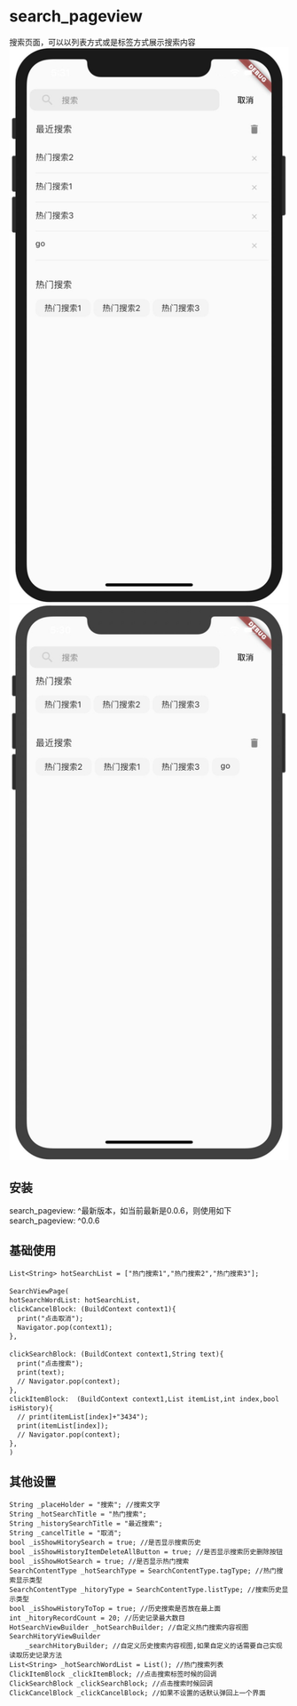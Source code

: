 # search_pageview
搜索页面，可以以列表方式或是标签方式展示搜索内容  
![效果1](https://github.com/samstring/search_pageview/blob/master/images/2833BAEC4BD0F72B9EF42FBA8E997CEA.jpg)
![效果2](https://github.com/samstring/search_pageview/blob/master/images/C39AF3843295EF6A612CFB85E27F7298.jpg)


## 安装

search_pageview: ^最新版本，如当前最新是0.0.6，则使用如下  
search_pageview: ^0.0.6

## 基础使用

```
List<String> hotSearchList = ["热门搜索1","热门搜索2","热门搜索3"];

SearchViewPage(
hotSearchWordList: hotSearchList,
clickCancelBlock: (BuildContext context1){
  print("点击取消");
  Navigator.pop(context1);
},

clickSearchBlock: (BuildContext context1,String text){
  print("点击搜索");
  print(text);
  // Navigator.pop(context);
},
clickItemBlock:  (BuildContext context1,List itemList,int index,bool isHistory){
  // print(itemList[index]+"3434");
  print(itemList[index]);
  // Navigator.pop(context);
},
)
```

## 其他设置

```
String _placeHolder = "搜索"; //搜索文字
String _hotSearchTitle = "热门搜索";
String _historySearchTitle = "最近搜索";
String _cancelTitle = "取消";
bool _isShowHitorySearch = true; //是否显示搜索历史
bool _isShowHistoryItemDeleteAllButton = true; //是否显示搜索历史删除按钮
bool _isShowHotSearch = true; //是否显示热门搜索
SearchContentType _hotSearchType = SearchContentType.tagType; //热门搜索显示类型
SearchContentType _hitoryType = SearchContentType.listType; //搜索历史显示类型
bool _isShowHistoryToTop = true; //历史搜索是否放在最上面
int _hitoryRecordCount = 20; //历史记录最大数目
HotSearchViewBuilder _hotSearchBuilder; //自定义热门搜索内容视图
SearchHitoryViewBuilder
    _searchHitoryBuilder; //自定义历史搜索内容视图,如果自定义的话需要自己实现读取历史记录方法
List<String> _hotSearchWordList = List(); //热门搜索列表
ClickItemBlock _clickItemBlock; //点击搜索标签时候的回调
ClickSearchBlock _clickSearchBlock; //点击搜索时候回调
ClickCancelBlock _clickCancelBlock; //如果不设置的话默认弹回上一个界面

```
